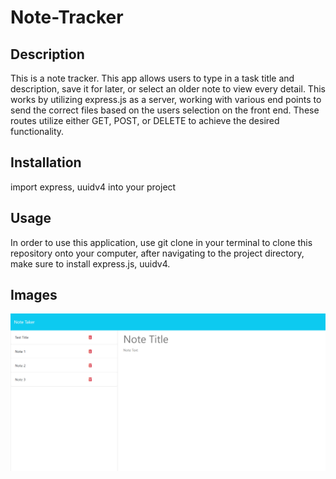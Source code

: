 # Note-Tracker

## Description
This is a note tracker. This app allows users to type in a task title and description, save it for later, or select an older note to view every detail. This works by utilizing express.js as a server, working with various end points to send the correct files based on the users selection on the front end. These routes utilize either GET, POST, or DELETE to achieve the desired functionality.

## Installation
import express, uuidv4 into your project

## Usage
In order to use this application, use git clone in your terminal to clone this repository onto your computer, after navigating to the project directory, make sure to install express.js, uuidv4.

## Images
![Note Tracker App](/images/note-tracker.png)